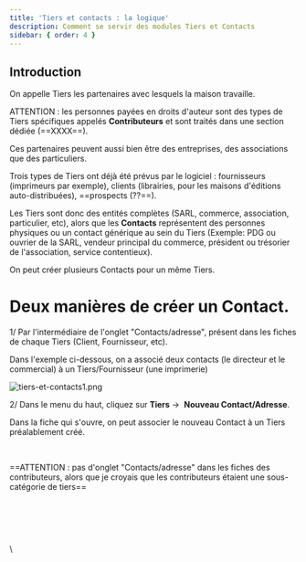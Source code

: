```yaml
---
title: 'Tiers et contacts : la logique'
description: Comment se servir des modules Tiers et Contacts
sidebar: { order: 4 }
---
```


## Introduction

On appelle Tiers les partenaires avec lesquels la maison travaille.

ATTENTION : les personnes payées en droits d'auteur sont des types de Tiers spécifiques appelés **Contributeurs** et sont traités dans une section dédiée (==XXXX==).&#x20;

Ces partenaires peuvent aussi bien être des entreprises, des associations que des particuliers.

Trois types de Tiers ont déjà été prévus par le logiciel : fournisseurs (imprimeurs par exemple), clients (librairies, pour les maisons d'éditions auto-distribuées), ==prospects (??==).

Les Tiers sont donc des entités complètes (SARL, commerce, association, particulier, etc), alors que les **Contacts** représentent des personnes physiques ou un contact générique au sein du Tiers (Exemple: PDG ou ouvrier de la SARL, vendeur principal du commerce, président ou trésorier de l'association, service contentieux).&#x20;

On peut créer plusieurs Contacts pour un même Tiers.&#x20;

# Deux manières de créer un Contact.

1/ Par l'intermédiaire de l'onglet "Contacts/adresse", présent dans les fiches de chaque Tiers (Client, Fournisseur, etc).&#x20;

Dans l'exemple ci-dessous, on a associé deux contacts (le directeur et le commercial) à un Tiers/Fournisseur (une imprimerie)

![tiers-et-contacts1.png](./images/tiers-et-contacts1.png)

2/ Dans le menu du haut, cliquez sur **Tiers** →  **Nouveau Contact/Adresse**.

Dans la fiche qui s'ouvre, on peut associer le nouveau Contact à un Tiers préalablement créé.&#x20;

<br>

==ATTENTION : pas d'onglet "Contacts/adresse" dans les fiches des contributeurs, alors que je croyais que les contributeurs étaient une sous-catégorie de tiers==

<br>

##

<br>

\


##

<br>
